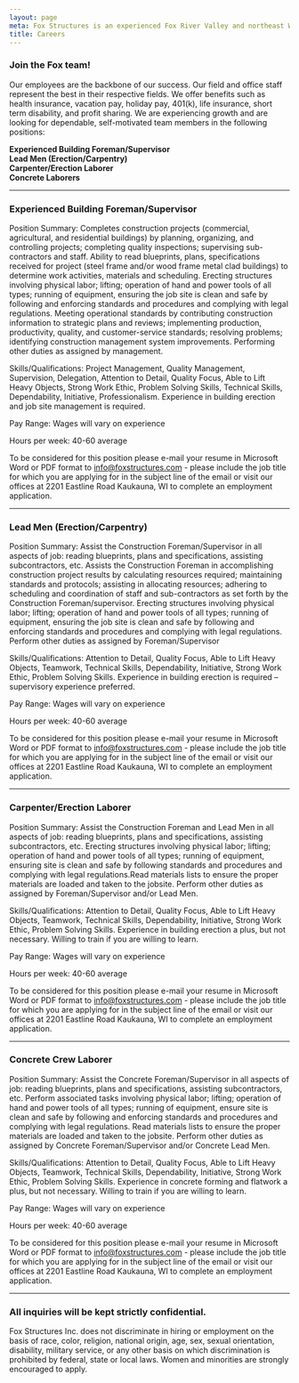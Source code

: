 ```yaml
---
layout: page
meta: Fox Structures is an experienced Fox River Valley and northeast Wisconsin design/build contractor specializing in agricultural and commercial construction.
title: Careers
---
```


### Join the Fox team!

Our employees are the backbone of our success. Our field and office staff represent the best in their respective fields. We offer benefits such as health insurance, vacation pay, holiday pay, 401(k), life insurance, short term disability, and profit sharing. We are experiencing growth and are looking for dependable, self-motivated team members in the following positions:

**Experienced Building Foreman/Supervisor**  
**Lead Men (Erection/Carpentry)**  
**Carpenter/Erection Laborer**  
**Concrete Laborers**  

---

### Experienced Building Foreman/Supervisor
Position Summary: Completes construction projects (commercial, agricultural, and residential buildings) by planning, organizing, and controlling projects; completing quality inspections; supervising sub-contractors and staff.  Ability to read blueprints, plans, specifications received for project (steel frame and/or wood frame metal clad buildings) to determine work activities, materials and scheduling. Erecting structures involving physical labor; lifting; operation of hand and power tools of all types; running of equipment, ensuring the job site is clean and safe by following and enforcing standards and procedures and complying with legal regulations. Meeting operational standards by contributing construction information to strategic plans and reviews; implementing production, productivity, quality, and customer-service standards; resolving problems; identifying construction management system improvements. Performing other duties as assigned by management.

Skills/Qualifications: Project Management, Quality Management, Supervision, Delegation, Attention to Detail, Quality Focus, Able to Lift Heavy Objects, Strong Work Ethic, Problem Solving Skills, Technical Skills, Dependability, Initiative, Professionalism. Experience in building erection and job site management is required.

Pay Range: Wages will vary on experience

Hours per week: 40-60 average

To be considered for this position please e-mail your resume in Microsoft Word or PDF format to info@foxstructures.com - please include the job title for which you are applying for in the subject line of the email or visit our offices at 2201 Eastline Road Kaukauna, WI to complete an employment application.

---

### Lead Men (Erection/Carpentry)
Position Summary: Assist the Construction Foreman/Supervisor in all aspects of job: reading blueprints, plans and specifications, assisting subcontractors, etc. Assists the Construction Foreman in accomplishing construction project results by calculating resources required; maintaining standards and protocols; assisting in allocating resources; adhering to scheduling and coordination of staff and sub-contractors as set forth by the Construction Foreman/supervisor. Erecting structures involving physical labor; lifting; operation of hand and power tools of all types; running of equipment, ensuring the job site is clean and safe by following and enforcing standards and procedures and complying with legal regulations.  Perform other duties as assigned by Foreman/Supervisor

Skills/Qualifications: Attention to Detail, Quality Focus, Able to Lift Heavy Objects, Teamwork, Technical Skills, Dependability, Initiative, Strong Work Ethic, Problem Solving Skills. Experience in building erection is required – supervisory experience preferred.

Pay Range: Wages will vary on experience

Hours per week: 40-60 average 

To be considered for this position please e-mail your resume in Microsoft Word or PDF format to info@foxstructures.com - please include the job title for which you are applying for in the subject line of the email or visit our offices at 2201 Eastline Road Kaukauna, WI to complete an employment application.

---

### Carpenter/Erection Laborer
Position Summary: Assist the Construction Foreman and Lead Men in all aspects of job: reading blueprints, plans and specifications, assisting subcontractors, etc. Erecting structures involving physical labor; lifting; operation of hand and power tools of all types; running of equipment, ensuring site is clean and safe by following standards and procedures and complying with legal regulations.Read materials lists to ensure the proper materials are loaded and taken to the jobsite.  Perform other duties as assigned by Foreman/Supervisor and/or Lead Men.

Skills/Qualifications: Attention to Detail, Quality Focus, Able to Lift Heavy Objects, Teamwork, Technical Skills, Dependability, Initiative, Strong Work Ethic, Problem Solving Skills. Experience in building erection a plus, but not necessary. Willing to train if you are willing to learn.

Pay Range: Wages will vary on experience

Hours per week: 40-60 average 

To be considered for this position please e-mail your resume in Microsoft Word or PDF format to info@foxstructures.com - please include the job title for which you are applying for in the subject line of the email or visit our offices at 2201 Eastline Road Kaukauna, WI to complete an employment application.

---

### Concrete Crew Laborer
Position Summary: Assist the Concrete Foreman/Supervisor in all aspects of job: reading blueprints, plans and specifications, assisting subcontractors, etc. Perform associated tasks involving physical labor; lifting; operation of hand and power tools of all types; running of equipment, ensure site is clean and safe by following and enforcing standards and procedures and complying with legal regulations. Read materials lists to ensure the proper materials are loaded and taken to the jobsite. Perform other duties as assigned by Concrete Foreman/Supervisor and/or Concrete Lead Men.

Skills/Qualifications: Attention to Detail, Quality Focus, Able to Lift Heavy Objects, Teamwork, Technical Skills, Dependability, Initiative, Strong Work Ethic, Problem Solving Skills. Experience in concrete forming and flatwork a plus, but not necessary. Willing to train if you are willing to learn.

Pay Range: Wages will vary on experience

Hours per week: 40-60 average 

To be considered for this position please e-mail your resume in Microsoft Word or PDF format to info@foxstructures.com - please include the job title for which you are applying for in the subject line of the email or visit our offices at 2201 Eastline Road Kaukauna, WI to complete an employment application.

---

### All inquiries will be kept strictly confidential.

Fox Structures Inc. does not discriminate in hiring or employment on the basis of race, color, religion, national origin, age, sex, sexual orientation, disability, military service, or any other basis on which discrimination is prohibited by federal, state or local laws. Women and minorities are strongly encouraged to apply.